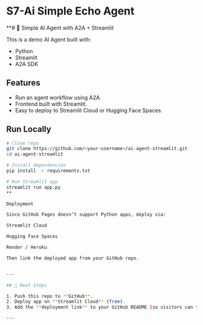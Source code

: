 # S7-Ai Simple Echo Agent
**# 🤖 Simple AI Agent with A2A + Streamlit

This is a demo AI Agent built with:
- Python
- Streamlit
- A2A SDK

## Features
- Run an agent workflow using A2A.
- Frontend built with Streamlit.
- Easy to deploy to Streamlit Cloud or Hugging Face Spaces.

## Run Locally

```bash
# Clone repo
git clone https://github.com/<your-username>/ai-agent-streamlit.git
cd ai-agent-streamlit

# Install dependencies
pip install -r requirements.txt

# Run Streamlit app
streamlit run app.py
**

Deployment

Since GitHub Pages doesn’t support Python apps, deploy via:

Streamlit Cloud

Hugging Face Spaces

Render / Heroku

Then link the deployed app from your GitHub repo.


---

## 🚀 Next Steps

1. Push this repo to **GitHub**.  
2. Deploy app on **Streamlit Cloud** (free).  
3. Add the **deployment link** to your GitHub README (so visitors can try it).  

---
